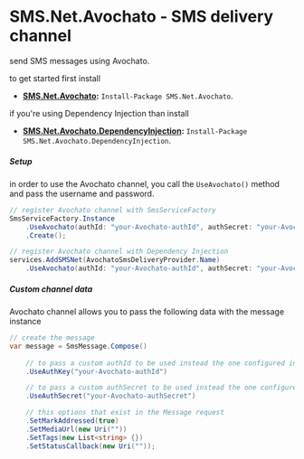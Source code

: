 # SMS.Net.Avochato - SMS delivery channel

send SMS messages using Avochato.

to get started first install
- **[SMS.Net.Avochato](https://www.nuget.org/packages/SMS.Net.Avochato/):** `Install-Package SMS.Net.Avochato`.  

if you're using Dependency Injection than install 
- **[SMS.Net.Avochato.DependencyInjection](https://www.nuget.org/packages/SMS.Net.Avochato.DependencyInjection/):** `Install-Package SMS.Net.Avochato.DependencyInjection`.  

##### Setup
in order to use the Avochato channel, you call the `UseAvochato()` method and pass the username and password.

```csharp
// register Avochato channel with SmsServiceFactory
SmsServiceFactory.Instance
    .UseAvochato(authId: "your-Avochato-authId", authSecret: "your-Avochato-authSecret")
    .Create();

// register Avochato channel with Dependency Injection
services.AddSMSNet(AvochatoSmsDeliveryProvider.Name)
    .UseAvochato(authId: "your-Avochato-authId", authSecret: "your-Avochato-authSecret");
```

##### Custom channel data
Avochato channel allows you to pass the following data with the message instance

```csharp
// create the message
var message = SmsMessage.Compose()
    
    // to pass a custom authId to be used instead the one configured in the options.
    .UseAuthKey("your-Avochato-authId")

    // to pass a custom authSecret to be used instead the one configured in the options.
    .UseAuthSecret("your-Avochato-authSecret")

    // this options that exist in the Message request
    .SetMarkAddressed(true)
    .SetMediaUrl(new Uri(""))
    .SetTags(new List<string> {})
    .SetStatusCallback(new Uri(""));
```
